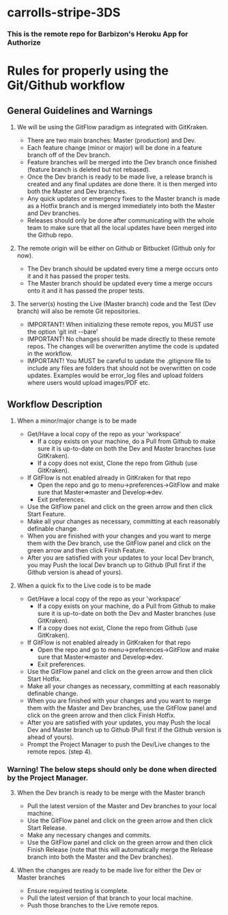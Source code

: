 # carrolls-stripe-3DS

### This is the remote repo for Barbizon's Heroku App for Authorize

# Rules for properly using the Git/Github workflow

## General Guidelines and Warnings

1. We will be using the GitFlow paradigm as integrated with GitKraken.
    * There are two main branches: Master (production) and Dev.
    * Each feature change (minor or major) will be done in a feature branch off 
    of the Dev branch.
    * Feature branches will be merged into the Dev branch once finished (feature   branch is deleted but not rebased).
    * Once the Dev branch is ready to be made live, a release branch is created and any final updates are done there. It is then merged into both the Master and Dev branches.
    * Any quick updates or emergency fixes to the Master branch is made as a Hotfix branch and is merged immediately into both the Master and Dev branches.
    * Releases should only be done after communicating with the whole team to make sure that all the local updates have been merged into the Github repo.

2. The remote origin will be either on Github or Bitbucket (Github only for now). 
    * The Dev branch should be updated every time a merge occurs onto it and it has passed the proper tests.
    * The Master branch should be updated every time a merge occurs onto it and it has passed the proper tests.

3. The server(s) hosting the Live (Master branch) code and the Test (Dev branch) will also be remote Git repositories.
    * IMPORTANT! When initializing these remote repos, you MUST use the option 'git init --bare'
    * IMPORTANT! No changes should be made directly to these remote repos. The changes will be overwritten anytime the code is updated in the workflow.
    * IMPORTANT! You MUST be careful to update the .gitignore file to include any files are folders that should not be overwritten on code updates. Examples would be error_log files and upload folders where users would upload images/PDF etc.

## Workflow Description

1. When a minor/major change is to be made
    * Get/Have a local copy of the repo as your 'workspace'
        * If a copy exists on your machine, do a Pull from Github to make sure it is up-to-date on both the Dev and Master branches (use GitKraken).
        * If a copy does not exist, Clone the repo from Github (use GitKraken).
    * If GitFlow is not enabled already in GitKraken for that repo
        * Open the repo and go to menu->preferences->GitFlow and make sure that Master=>master and Develop=>dev.
        * Exit preferences.
    * Use the GitFlow panel and click on the green arrow and then click Start Feature.
    * Make all your changes as necessary, committing at each reasonably definable change.
    * When you are finished with your changes and you want to merge them with the Dev branch, use the GitFlow panel and click on the green arrow and then click Finish Feature.
    * After you are satisfied with your updates to your local Dev branch, you may Push the local Dev branch up to Github (Pull first if the Github version is ahead of yours). 

2. When a quick fix to the Live code is to be made
    * Get/Have a local copy of the repo as your 'workspace'
        * If a copy exists on your machine, do a Pull from Github to make sure it is up-to-date on both the Dev and Master branches (use GitKraken).
        * If a copy does not exist, Clone the repo from Github (use GitKraken).
    * If GitFlow is not enabled already in GitKraken for that repo
        * Open the repo and go to menu->preferences->GitFlow and make sure that Master=>master and Develop=>dev.
        * Exit preferences.
    * Use the GitFlow panel and click on the green arrow and then click Start Hotfix.
    * Make all your changes as necessary, committing at each reasonably definable change.
    * When you are finished with your changes and you want to merge them with the Master and Dev branches, use the GitFlow panel and click on the green arrow and then click Finish Hotfix.
    * After you are satisfied with your updates, you may Push the local Dev and Master branch up to Github (Pull first if the Github version is ahead of yours). 
    * Prompt the Project Manager to push the Dev/Live changes to the remote repos. (step 4).

### Warning! The below steps should only be done when directed by the Project Manager. 

3. When the Dev branch is ready to be merge with the Master branch
    * Pull the latest version of the Master and Dev branches to your local machine.
    * Use the GitFlow panel and click on the green arrow and then click Start Release.
    * Make any necessary changes and commits.
    * Use the GitFlow panel and click on the green arrow and then click Finish Release (note that this will automatically merge the Release branch into both the Master and the Dev branches).

4. When the changes are ready to be made live for either the Dev or Master branches
    * Ensure required testing is complete.
    * Pull the latest version of that branch to your local machine.
    * Push those branches to the Live remote repos.
    
